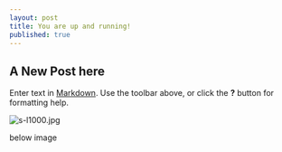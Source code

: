 ```yaml
---
layout: post
title: You are up and running!
published: true
---
```


## A New Post here

Enter text in [Markdown](http://daringfireball.net/projects/markdown/). Use the toolbar above, or click the **?** button for formatting help.

![s-l1000.jpg]({{site.baseurl}}/_posts/s-l1000.jpg)

below image
